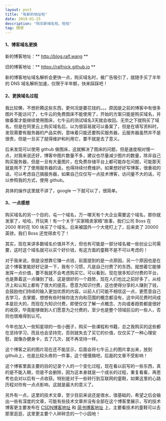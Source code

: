 ```yaml
---
layout: post
title: "有新的地址啦"
date: 2019-01-25
description: "购买新域名啦，哈哈"
tag: 随想
---
```

#### 1、博客域名更换

新的博客地址：** http://blog.ralf.wang **

旧的博客地址：** https://ralfnick.github.io **

新的博客地址域名解析会更快一点，购买域名时，被广告吸引了，就随手买了半年的 DNS 域名解析加速，仅限于半年额，快来踩踩吧！

#### 2、更换域名过程

我比较懒，不想折腾这些东西，更何况是要花钱的。。。原因是之前的博客中有很多图片不能访问了，七牛云的免费图床不能使用了，开始的方案只能是购买域名，并做备案才能继续使用图床，七牛云的测试域名3天就会收回。无奈之下就购买了域名，但是在阿里云上购买域名后，以为很容易就可以备案了，但是在填写资料时，发现需要有服务器的产品实例，意味着只能还要购买服务器，云服务器虽然并不是很贵，但是一旦买了就得维护和利用它，要不就是去了意义。

后来发现可以使用 github 做图床，这就解决了图床的问题，但是速度相对慢一点，对我来说还好，博客中图片数量不多，建议也尽量减少图片的数量，除非自己购买服务器，但是一旦有大量图片，在免费存储平台上都可能存在问题，可能那天就是用不了了使用服务器的话，也得持续付费维护。如果想好好写博客，很重视的话，可以考虑自己搞服务器，如果自己仅仅写一点技术博客，访问量不大的话，可以参照我的方式，使用 github。

具体的操作这里就不讲了，google 一下就可以了，很简单。

#### 3、一点感想

购买域名的另一个目的，屯一个域名，万一哪天有个大企业需要这个域名，那你就发家了，哈哈，开玩笑！有一个关于“买家精卖家精”故事，我们公司 Boss 在 2000 年时花 100 块买了个域名，后来被国外一个大佬盯上了，后来卖了 20000 英镑，我们 Boss 还觉得卖亏了！

其实，现在来讲多数域名价值并不大，但也有可能是一部分域名被一些创业公司需要，这时这个域名就可以买个好价钱，有这方面的童鞋不是不可以考虑的！

对于我来说，倒是没想靠它赚一点钱，前面提到的是一点原因，另一个原因也是在这个博客里能好好记录一下，我有个习惯，凡是自己付费了的东西，就想着它能够发挥一点价值，要不我就不会考虑购买它。可以看到，现在很多知识付费的平台，也是靠着这一点赚到了钱，这是很好的一个趋势，现在人们也比之前好多了，从经济上和认知上都有了很大的提高，愿意为知识付费，这也使得分享的人赚到了钱，会鼓励他们持续的输入更加优质的内容。以前人们可能不相信这一点，更愿意自己去学习，去掌握，想想有些时候你连方向和范围的概念都没有，这中间花费时间成本是巨大的，而现在为知识付费，即使仅仅了解一点概念、方向或者趋势都是很好的收获，毕竟能够做到人们愿意为之付费的，至少也是整个领域前沿的一些人，否则也很难得到认可。

今年也加入一些知星球的一些小圈子，购买一些课程和书籍，总之我购买的这些都在坚持学习，而且也会坚持完，否则就失去了买它的价值，仅仅买了一种心理安慰，就像办健身卡，去了几次，就不再坚持一样。

这个博客之前的图片现在还不能显示，后面会将七牛云上的图片拿出来，放到github上，也是比较头疼的一件事，这个慢慢搞吧，后面的文章不受影响！

这个博客里面主要的目的记录个人的一个变化过程，现在看以前写的一些东西，真的是不能入眼，但是不会删除，因为这本身就是一个成长的过程，重复看看，再思考也会对以后有一点收获。特别是对于一些转行到互联网的童鞋，如果这里的心路历程对你有一点点影响，这就是最大的意义了。

另外有一点，这里的技术文章，至少目前来说还是很水，很基础的，希望之后会输出一些有深度的文章，可能有些技术文章并没有全部在这个博客里展示，写的技术博客更主要发布在 [CSDN博客地址](https://blog.csdn.net/u011371324) 和 [简书博客地址](https://www.jianshu.com/u/2bb3152dd91e) 上，主要看技术的童鞋可以去那里逛逛，这里更主要个人碎碎念的一个小园地！
